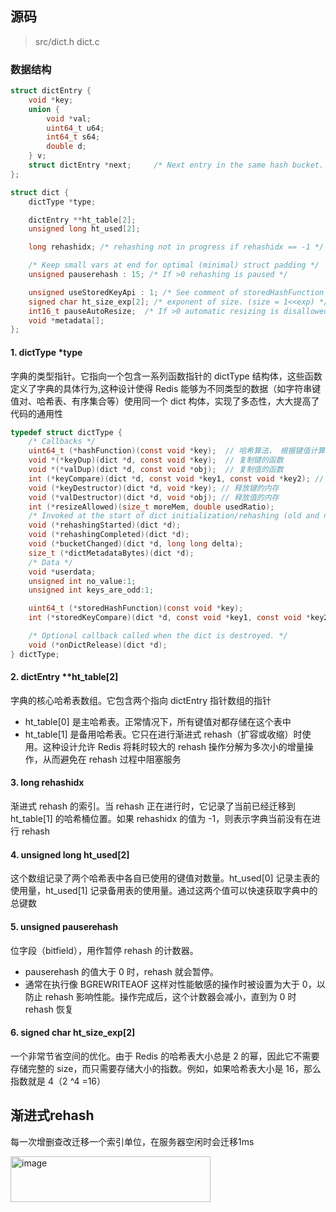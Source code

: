 ## 源码
> src/dict.h dict.c
### 数据结构
```c
struct dictEntry {
    void *key;
    union {
        void *val;
        uint64_t u64;
        int64_t s64;
        double d;
    } v;
    struct dictEntry *next;     /* Next entry in the same hash bucket. */
};
```
```c
struct dict {
    dictType *type;

    dictEntry **ht_table[2];
    unsigned long ht_used[2];

    long rehashidx; /* rehashing not in progress if rehashidx == -1 */

    /* Keep small vars at end for optimal (minimal) struct padding */
    unsigned pauserehash : 15; /* If >0 rehashing is paused */

    unsigned useStoredKeyApi : 1; /* See comment of storedHashFunction above */
    signed char ht_size_exp[2]; /* exponent of size. (size = 1<<exp) */
    int16_t pauseAutoResize;  /* If >0 automatic resizing is disallowed (<0 indicates coding error) */
    void *metadata[];
};
```
#### 1. dictType *type
字典的类型指针。它指向一个包含一系列函数指针的 dictType 结构体，这些函数定义了字典的具体行为,这种设计使得 Redis 能够为不同类型的数据（如字符串键值对、哈希表、有序集合等）使用同一个 dict 构体，实现了多态性，大大提高了代码的通用性
```c
typedef struct dictType {
    /* Callbacks */
    uint64_t (*hashFunction)(const void *key);  // 哈希算法， 根据键值计算哈希值、索引值
    void *(*keyDup)(dict *d, const void *key);  // 复制键的函数
    void *(*valDup)(dict *d, const void *obj);  // 复制值的函数
    int (*keyCompare)(dict *d, const void *key1, const void *key2); // 对比键的函数
    void (*keyDestructor)(dict *d, void *key); // 释放键的内存
    void (*valDestructor)(dict *d, void *obj); // 释放值的内存
    int (*resizeAllowed)(size_t moreMem, double usedRatio);
    /* Invoked at the start of dict initialization/rehashing (old and new ht are already created) */
    void (*rehashingStarted)(dict *d);
    void (*rehashingCompleted)(dict *d);
    void (*bucketChanged)(dict *d, long long delta);
    size_t (*dictMetadataBytes)(dict *d);
    /* Data */
    void *userdata;
    unsigned int no_value:1;
    unsigned int keys_are_odd:1;

    uint64_t (*storedHashFunction)(const void *key);
    int (*storedKeyCompare)(dict *d, const void *key1, const void *key2);

    /* Optional callback called when the dict is destroyed. */
    void (*onDictRelease)(dict *d);
} dictType;
```

#### 2. dictEntry **ht_table[2]
字典的核心哈希表数组。它包含两个指向 dictEntry 指针数组的指针
- ht_table[0] 是主哈希表。正常情况下，所有键值对都存储在这个表中
- ht_table[1] 是备用哈希表。它只在进行渐进式 rehash（扩容或收缩）时使用。这种设计允许 Redis 将耗时较大的 rehash 操作分解为多次小的增量操作，从而避免在 rehash 过程中阻塞服务

#### 3. long rehashidx
渐进式 rehash 的索引。当 rehash 正在进行时，它记录了当前已经迁移到 ht_table[1] 的哈希桶位置。如果 rehashidx 的值为 -1，则表示字典当前没有在进行 rehash

#### 4. unsigned long ht_used[2]
这个数组记录了两个哈希表中各自已使用的键值对数量。ht_used[0] 记录主表的使用量，ht_used[1] 记录备用表的使用量。通过这两个值可以快速获取字典中的总键数

#### 5. unsigned pauserehash
位字段（bitfield），用作暂停 rehash 的计数器。
- pauserehash 的值大于 0 时，rehash 就会暂停。
- 通常在执行像 BGREWRITEAOF 这样对性能敏感的操作时被设置为大于 0，以防止 rehash 影响性能。操作完成后，这个计数器会减小，直到为 0 时 rehash 恢复

#### 6. signed char ht_size_exp[2]
一个非常节省空间的优化。由于 Redis 的哈希表大小总是 2 的幂，因此它不需要存储完整的 size，而只需要存储大小的指数。例如，如果哈希表大小是 16，那么指数就是 4（2 
^4 =16）
## 渐进式rehash
每一次增删查改迁移一个索引单位，在服务器空闲时会迁移1ms

<img width="320" height="73" alt="image" src="https://github.com/user-attachments/assets/137dbc82-3f74-41f1-8f5d-d1d6f6f2f096" />
